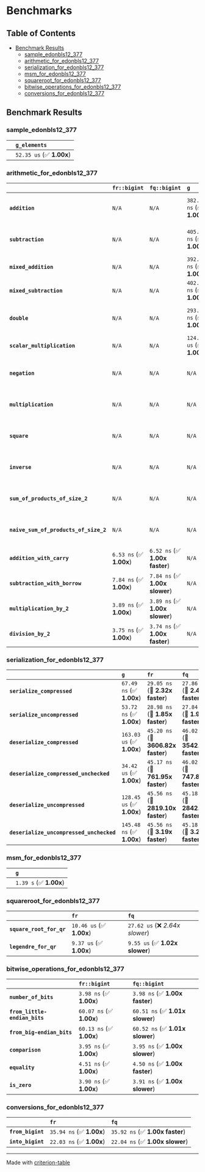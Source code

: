 # Benchmarks

## Table of Contents

- [Benchmark Results](#benchmark-results)
    - [sample_edonbls12_377](#sample_edonbls12_377)
    - [arithmetic_for_edonbls12_377](#arithmetic_for_edonbls12_377)
    - [serialization_for_edonbls12_377](#serialization_for_edonbls12_377)
    - [msm_for_edonbls12_377](#msm_for_edonbls12_377)
    - [squareroot_for_edonbls12_377](#squareroot_for_edonbls12_377)
    - [bitwise_operations_for_edonbls12_377](#bitwise_operations_for_edonbls12_377)
    - [conversions_for_edonbls12_377](#conversions_for_edonbls12_377)

## Benchmark Results

### sample_edonbls12_377

|        | `g_elements`              |
|:-------|:------------------------- |
|        | `52.35 us` (✅ **1.00x**)  |

### arithmetic_for_edonbls12_377

|                                       | `fr::bigint`            | `fq::bigint`                   | `g`                       | `fq`                            | `fr`                             |
|:--------------------------------------|:------------------------|:-------------------------------|:--------------------------|:--------------------------------|:-------------------------------- |
| **`addition`**                        | `N/A`                   | `N/A`                          | `382.04 ns` (✅ **1.00x**) | `8.30 ns` (🚀 **46.05x faster**) | `8.17 ns` (🚀 **46.77x faster**)  |
| **`subtraction`**                     | `N/A`                   | `N/A`                          | `405.39 ns` (✅ **1.00x**) | `8.60 ns` (🚀 **47.12x faster**) | `8.60 ns` (🚀 **47.11x faster**)  |
| **`mixed_addition`**                  | `N/A`                   | `N/A`                          | `392.36 ns` (✅ **1.00x**) | `N/A`                           | `N/A`                            |
| **`mixed_subtraction`**               | `N/A`                   | `N/A`                          | `402.18 ns` (✅ **1.00x**) | `N/A`                           | `N/A`                            |
| **`double`**                          | `N/A`                   | `N/A`                          | `293.17 ns` (✅ **1.00x**) | `5.28 ns` (🚀 **55.55x faster**) | `8.92 ns` (🚀 **32.87x faster**)  |
| **`scalar_multiplication`**           | `N/A`                   | `N/A`                          | `124.22 us` (✅ **1.00x**) | `N/A`                           | `N/A`                            |
| **`negation`**                        | `N/A`                   | `N/A`                          | `N/A`                     | `5.95 ns` (✅ **1.00x faster**)  | `5.95 ns` (✅ **1.00x**)          |
| **`multiplication`**                  | `N/A`                   | `N/A`                          | `N/A`                     | `37.43 ns` (✅ **1.00x slower**) | `37.24 ns` (✅ **1.00x**)         |
| **`square`**                          | `N/A`                   | `N/A`                          | `N/A`                     | `31.60 ns` (✅ **1.02x faster**) | `32.21 ns` (✅ **1.00x**)         |
| **`inverse`**                         | `N/A`                   | `N/A`                          | `N/A`                     | `6.39 us` (✅ **1.00x faster**)  | `6.40 us` (✅ **1.00x**)          |
| **`sum_of_products_of_size_2`**       | `N/A`                   | `N/A`                          | `N/A`                     | `53.26 ns` (✅ **1.01x slower**) | `52.70 ns` (✅ **1.00x**)         |
| **`naive_sum_of_products_of_size_2`** | `N/A`                   | `N/A`                          | `N/A`                     | `79.60 ns` (✅ **1.02x faster**) | `80.89 ns` (✅ **1.00x**)         |
| **`addition_with_carry`**             | `6.53 ns` (✅ **1.00x**) | `6.52 ns` (✅ **1.00x faster**) | `N/A`                     | `N/A`                           | `N/A`                            |
| **`subtraction_with_borrow`**         | `7.84 ns` (✅ **1.00x**) | `7.84 ns` (✅ **1.00x slower**) | `N/A`                     | `N/A`                           | `N/A`                            |
| **`multiplication_by_2`**             | `3.89 ns` (✅ **1.00x**) | `3.89 ns` (✅ **1.00x slower**) | `N/A`                     | `N/A`                           | `N/A`                            |
| **`division_by_2`**                   | `3.75 ns` (✅ **1.00x**) | `3.74 ns` (✅ **1.00x faster**) | `N/A`                     | `N/A`                           | `N/A`                            |

### serialization_for_edonbls12_377

|                                          | `g`                       | `fr`                               | `fq`                                |
|:-----------------------------------------|:--------------------------|:-----------------------------------|:----------------------------------- |
| **`serialize_compressed`**               | `67.49 ns` (✅ **1.00x**)  | `29.05 ns` (🚀 **2.32x faster**)    | `27.86 ns` (🚀 **2.42x faster**)     |
| **`serialize_uncompressed`**             | `53.72 ns` (✅ **1.00x**)  | `28.98 ns` (🚀 **1.85x faster**)    | `27.84 ns` (🚀 **1.93x faster**)     |
| **`deserialize_compressed`**             | `163.03 us` (✅ **1.00x**) | `45.20 ns` (🚀 **3606.82x faster**) | `46.02 ns` (🚀 **3542.92x faster**)  |
| **`deserialize_compressed_unchecked`**   | `34.42 us` (✅ **1.00x**)  | `45.17 ns` (🚀 **761.95x faster**)  | `46.02 ns` (🚀 **747.82x faster**)   |
| **`deserialize_uncompressed`**           | `128.45 us` (✅ **1.00x**) | `45.56 ns` (🚀 **2819.10x faster**) | `45.18 ns` (🚀 **2842.94x faster**)  |
| **`deserialize_uncompressed_unchecked`** | `145.48 ns` (✅ **1.00x**) | `45.56 ns` (🚀 **3.19x faster**)    | `45.18 ns` (🚀 **3.22x faster**)     |

### msm_for_edonbls12_377

|        | `g`                     |
|:-------|:----------------------- |
|        | `1.39 s` (✅ **1.00x**)  |

### squareroot_for_edonbls12_377

|                          | `fr`                     | `fq`                             |
|:-------------------------|:-------------------------|:-------------------------------- |
| **`square_root_for_qr`** | `10.46 us` (✅ **1.00x**) | `27.62 us` (❌ *2.64x slower*)    |
| **`legendre_for_qr`**    | `9.37 us` (✅ **1.00x**)  | `9.55 us` (✅ **1.02x slower**)   |

### bitwise_operations_for_edonbls12_377

|                               | `fr::bigint`             | `fq::bigint`                     |
|:------------------------------|:-------------------------|:-------------------------------- |
| **`number_of_bits`**          | `3.98 ns` (✅ **1.00x**)  | `3.98 ns` (✅ **1.00x faster**)   |
| **`from_little-endian_bits`** | `60.07 ns` (✅ **1.00x**) | `60.51 ns` (✅ **1.01x slower**)  |
| **`from_big-endian_bits`**    | `60.13 ns` (✅ **1.00x**) | `60.52 ns` (✅ **1.01x slower**)  |
| **`comparison`**              | `3.95 ns` (✅ **1.00x**)  | `3.95 ns` (✅ **1.00x slower**)   |
| **`equality`**                | `4.51 ns` (✅ **1.00x**)  | `4.50 ns` (✅ **1.00x faster**)   |
| **`is_zero`**                 | `3.90 ns` (✅ **1.00x**)  | `3.91 ns` (✅ **1.00x slower**)   |

### conversions_for_edonbls12_377

|                   | `fr`                     | `fq`                             |
|:------------------|:-------------------------|:-------------------------------- |
| **`from_bigint`** | `35.94 ns` (✅ **1.00x**) | `35.92 ns` (✅ **1.00x faster**)  |
| **`into_bigint`** | `22.03 ns` (✅ **1.00x**) | `22.04 ns` (✅ **1.00x slower**)  |

---
Made with [criterion-table](https://github.com/nu11ptr/criterion-table)

